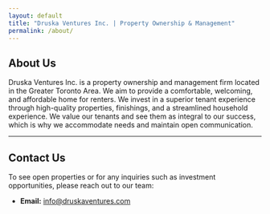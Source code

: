 ```yaml
---
layout: default
title: "Druska Ventures Inc. | Property Ownership & Management"
permalink: /about/
---
```


## About Us

Druska Ventures Inc. is a property ownership and management firm located in the Greater Toronto Area. We aim to provide a comfortable, welcoming, and affordable home for renters. We invest in a superior tenant experience through high-quality properties, finishings, and a streamlined household experience. We value our tenants and see them as integral to our success, which is why we accommodate needs and maintain open communication.

---

## Contact Us

To see open properties or for any inquiries such as investment opportunities, please reach out to our team:

- **Email:** [info@druskaventures.com](mailto:info@druskaventures.com)
